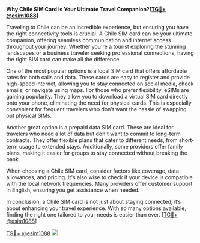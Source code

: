 **Why Chile SIM Card is Your Ultimate Travel Companion?[[TG💪+ @esim1088](https://t.me/s/esim1088)]**

Traveling to Chile can be an incredible experience, but ensuring you have the right connectivity tools is crucial. A Chile SIM card can be your ultimate companion, offering seamless communication and internet access throughout your journey. Whether you're a tourist exploring the stunning landscapes or a business traveler seeking professional connections, having the right SIM card can make all the difference.

One of the most popular options is a local SIM card that offers affordable rates for both calls and data. These cards are easy to register and provide high-speed internet, allowing you to stay connected on social media, check emails, or navigate using maps. For those who prefer flexibility, eSIMs are gaining popularity. They allow you to download a virtual SIM card directly onto your phone, eliminating the need for physical cards. This is especially convenient for frequent travelers who don't want the hassle of swapping out physical SIMs.

Another great option is a prepaid data SIM card. These are ideal for travelers who need a lot of data but don't want to commit to long-term contracts. They offer flexible plans that cater to different needs, from short-term usage to extended stays. Additionally, some providers offer family plans, making it easier for groups to stay connected without breaking the bank.

When choosing a Chile SIM card, consider factors like coverage, data allowances, and pricing. It's also wise to check if your device is compatible with the local network frequencies. Many providers offer customer support in English, ensuring you get assistance when needed.

In conclusion, a Chile SIM card is not just about staying connected; it’s about enhancing your travel experience. With so many options available, finding the right one tailored to your needs is easier than ever. [[TG💪+ @esim1088](https://t.me/s/esim1088)]

[TG💪+ @esim1088](https://t.me/s/esim1088) ![](https://i.postimg.cc/Y0z9fWf4/image.png)